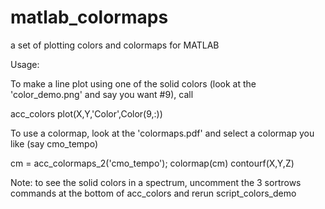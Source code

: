 # matlab_colormaps
a set of plotting colors and colormaps for MATLAB

Usage:

To make a line plot using one of the solid colors (look at the 'color_demo.png' and say you want #9), call

acc_colors
plot(X,Y,'Color',Color(9,:))

To use a colormap, look at the 'colormaps.pdf' and select a colormap you like (say cmo_tempo)

cm = acc_colormaps_2('cmo_tempo');
colormap(cm)
contourf(X,Y,Z)

Note: to see the solid colors in a spectrum, uncomment the 3 sortrows commands at the bottom of acc_colors and rerun script_colors_demo